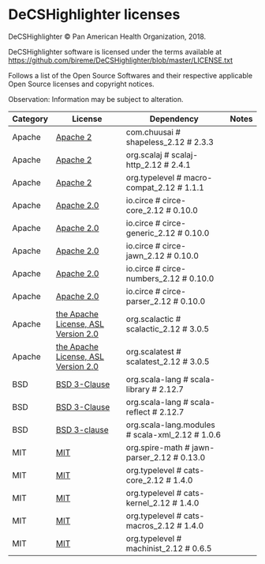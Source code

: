 # DeCSHighlighter licenses

DeCSHighlighter © Pan American Health Organization, 2018.

DeCSHighlighter software is licensed under the terms available at https://github.com/bireme/DeCSHighlighter/blob/master/LICENSE.txt

Follows a list of the Open Source Softwares and their respective applicable Open Source licenses and copyright notices.

Observation: Information may be subject to alteration.

Category | License | Dependency | Notes
--- | --- | --- | ---
Apache | [Apache 2](http://www.apache.org/licenses/LICENSE-2.0.txt) | com.chuusai # shapeless_2.12 # 2.3.3 | <notextile></notextile>
Apache | [Apache 2](http://www.apache.org/licenses/LICENSE-2.0) | org.scalaj # scalaj-http_2.12 # 2.4.1 | <notextile></notextile>
Apache | [Apache 2](http://www.apache.org/licenses/LICENSE-2.0.txt) | org.typelevel # macro-compat_2.12 # 1.1.1 | <notextile></notextile>
Apache | [Apache 2.0](http://www.apache.org/licenses/LICENSE-2.0) | io.circe # circe-core_2.12 # 0.10.0 | <notextile></notextile>
Apache | [Apache 2.0](http://www.apache.org/licenses/LICENSE-2.0) | io.circe # circe-generic_2.12 # 0.10.0 | <notextile></notextile>
Apache | [Apache 2.0](http://www.apache.org/licenses/LICENSE-2.0) | io.circe # circe-jawn_2.12 # 0.10.0 | <notextile></notextile>
Apache | [Apache 2.0](http://www.apache.org/licenses/LICENSE-2.0) | io.circe # circe-numbers_2.12 # 0.10.0 | <notextile></notextile>
Apache | [Apache 2.0](http://www.apache.org/licenses/LICENSE-2.0) | io.circe # circe-parser_2.12 # 0.10.0 | <notextile></notextile>
Apache | [the Apache License, ASL Version 2.0](http://www.apache.org/licenses/LICENSE-2.0) | org.scalactic # scalactic_2.12 # 3.0.5 | <notextile></notextile>
Apache | [the Apache License, ASL Version 2.0](http://www.apache.org/licenses/LICENSE-2.0) | org.scalatest # scalatest_2.12 # 3.0.5 | <notextile></notextile>
BSD | [BSD 3-Clause](http://www.scala-lang.org/license.html) | org.scala-lang # scala-library # 2.12.7 | <notextile></notextile>
BSD | [BSD 3-Clause](http://www.scala-lang.org/license.html) | org.scala-lang # scala-reflect # 2.12.7 | <notextile></notextile>
BSD | [BSD 3-clause](http://opensource.org/licenses/BSD-3-Clause) | org.scala-lang.modules # scala-xml_2.12 # 1.0.6 | <notextile></notextile>
MIT | [MIT](http://opensource.org/licenses/MIT) | org.spire-math # jawn-parser_2.12 # 0.13.0 | <notextile></notextile>
MIT | [MIT](http://opensource.org/licenses/MIT) | org.typelevel # cats-core_2.12 # 1.4.0 | <notextile></notextile>
MIT | [MIT](http://opensource.org/licenses/MIT) | org.typelevel # cats-kernel_2.12 # 1.4.0 | <notextile></notextile>
MIT | [MIT](http://opensource.org/licenses/MIT) | org.typelevel # cats-macros_2.12 # 1.4.0 | <notextile></notextile>
MIT | [MIT](http://opensource.org/licenses/MIT) | org.typelevel # machinist_2.12 # 0.6.5 | <notextile></notextile>

